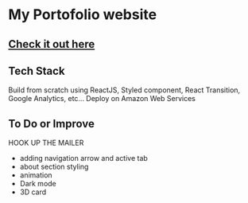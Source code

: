 # My Portofolio website

## [Check it out here](https://kevgarcia.me)

## Tech Stack
Build from scratch using ReactJS, Styled component, React Transition, Google Analytics, etc...
Deploy on Amazon Web Services

## To Do or Improve
HOOK UP THE MAILER
- adding navigation arrow and active tab
- about section styling
- animation
- Dark mode
- 3D card
